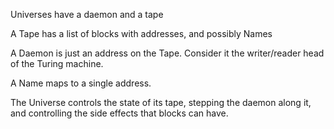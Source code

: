Universes have a daemon and a tape

A Tape has a list of blocks with addresses, and possibly Names

A Daemon is just an address on the Tape. Consider it the writer/reader head of the Turing machine.

A Name maps to a single address.

The Universe controls the state of its tape, stepping the daemon along it, and controlling the side effects that blocks can have.